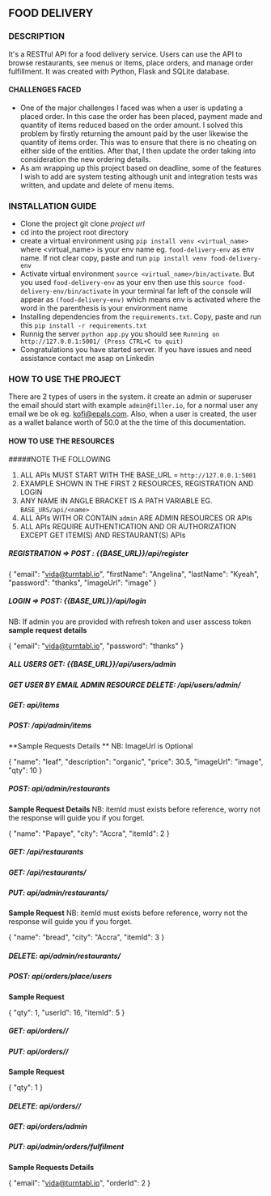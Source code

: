 ## FOOD DELIVERY 

### DESCRIPTION 
It's a RESTful API for a food delivery service. Users can use the API to browse restaurants, see menus or items, place orders, and manage order fulfillment. It was created with Python, Flask and SQLite database.

#### CHALLENGES FACED 
* One of the major challenges I faced was when a user is updating a placed order. In this case the order has been placed, payment made and quantity of items reduced based on the order amount. I solved this problem by firstly returning the amount paid by the user likewise the quantity of items order. This was to ensure that there is no cheating on either side of the entities. After that, I then update the order taking into consideration the new ordering details.
* As am wrapping up this project based on deadline, some of the features I wish to add are system testing although unit and integration tests was written,  and update and delete of menu items.

### INSTALLATION GUIDE 
* Clone the project git clone _project url_
* cd into the project root directory
* create a virtual environment using ```pip install venv <virtual_name>``` where <virtual_name> is your env name eg. ```food-delivery-env``` as env name. If not clear copy, paste and run ```pip install venv food-delivery-env```
* Activate virtual environment ```source <virtual_name>/bin/activate```. But you used ```food-delivery-env``` as your env then use this ```source food-delivery-env/bin/activate``` in your terminal far left of the console will appear as ```(food-delivery-env)``` which means env is activated where the word in the parenthesis is your environment name
* Installing dependencies from the ```requirements.txt```. Copy, paste and run this ```pip install -r requirements.txt```
* Runnig the server ```python app.py``` you should see ``` Running on http://127.0.0.1:5001/ (Press CTRL+C to quit) ```
* Congratulations you have started server. If you have issues and need assistance contact me asap on Linkedin

### HOW TO USE THE PROJECT 
There are 2 types of users in the system. it create an admin or superuser the email should start with <admin> example ```admin@filler.io```, for a normal user any email we be ok eg. kofi@epals.com. Also, when a user is created, the user as a wallet balance worth of 50.0 at the the time of this documentation.

#### HOW TO USE THE RESOURCES 

#####NOTE THE FOLLOWING 

1. ALL APIs MUST START WITH THE BASE_URL = ```http://127.0.0.1:5001```
2. EXAMPLE SHOWN IN THE FIRST 2 RESOURCES, REGISTRATION AND LOGIN
3. ANY NAME IN ANGLE BRACKET IS A PATH VARIABLE EG. ```BASE_URS/api/<name>```
4. ALL APIs WITH OR CONTAIN ```admin``` ARE ADMIN RESOURCES OR APIs
5. ALL APIs REQUIRE AUTHENTICATION AND OR AUTHORIZATION EXCEPT GET ITEM(S) AND RESTAURANT(S) APIs

##### REGISTRATION =>  POST : {{BASE_URL}}/api/register
 
 {
    "email": "vida@turntabl.io",
    "firstName": "Angelina",
    "lastName": "Kyeah",
    "password": "thanks",
    "imageUrl": "image"
}
##### LOGIN => POST: {{BASE_URL}}/api/login
NB: If admin you are provided with refresh token and user asscess token
   **sample request details**
   
{
    "email": "vida@turntabl.io",
    "password": "thanks"
}
##### ALL USERS GET: {{BASE_URL}}/api/users/admin

##### GET USER BY EMAIL ADMIN RESOURCE  DELETE: /api/users/admin/<email>
##### GET: api/items
##### POST: /api/admin/items
**Sample Requests Details **
NB: ImageUrl is Optional 

{
    "name": "leaf",
    "description": "organic",
    "price": 30.5,
    "imageUrl": "image",
    "qty": 10
}

##### POST: api/admin/restaurants
**Sample Request Details**
NB: itemId must exists before reference, worry not the response will guide you if you forget.

{
    "name": "Papaye",
    "city": "Accra",
    "itemId": 2
}

##### GET: /api/restaurants
##### GET: /api/restaurants/<name>
##### PUT: api/admin/restaurants/<name>
**Sample Request**
NB: itemId must exists before reference, worry not the response will guide you if you forget.

 {
    "name": "bread",
    "city": "Accra",
    "itemId": 3
}

##### DELETE: api/admin/restaurants/<name>
##### POST: api/orders/place/users
**Sample Request**

{
    "qty": 1,
    "userId": 16,
    "itemId": 5
}

##### GET: api/orders/<email>/<orderId>
##### PUT: api/orders/<email>/<orderId>
**Sample Request**

{
    "qty": 1
}

##### DELETE: api/orders/<email>/<orderId>
##### GET: api/orders/admin
##### PUT: api/admin/orders/fulfilment
**Sample Requests Details**

{
    "email": "vida@turntabl.io",
    "orderId": 2
}
